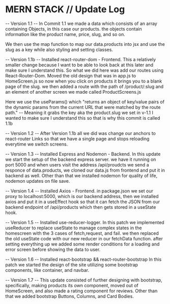# MERN STACK // Update Log

-- Version 1.1 --
In Commit 1.1 we made a data which consists of an array containing Objects, in this case our products. the objects contain information like the product name, price, slug, and so on.

We then use the map function to map our data.products into jsx and use the slug as a key while also styling and setting classes.

-- Version 1.1b --
Installed react-router-dom - Frontend.
This a relatively smaller change because I want to be able to look back at this later and make sure I understand this.
So what we did here was add our routes using React-Router-Dom. Moved the old design that was in app.js to HomeScreen.js so now when you click on products it brings you to a blank page of the slug. we then added a route with the path of /product/:slug and an element of another screen we made called ProductScreens.js

Here we use the useParams() which "returns an object of key/value pairs of the dynamic params from the current URL that were matched by the route path." -- Meaning it grabs the key aka the product.slug we set in v-1.1
I wanted to make sure I understand this so that is why this commit is called 1.1b

-- Version 1.2 --
After Version 1.1b all we did was change our anchors to react-router Links so that we have a single page and stops reloading everytime we switch screens.

-- Version 1.3 --
Installed Express and Nodemon - Backend.
In this update we start the setup of the backend express server. we have it running on port 5000 and when users visit the address
/api/proudcts we send a responce of data.products, we cloned our data.js from frontend and put it in backend as well. Other than that we installed nodemon for quality of life, nodemon updates on file save.

-- Version 1.4 --
Installed Axios - Frontend.
in package.json we set our proxy to localhost:5000, which is our backend address, then we installed axios and put it in a useEffect hook so that it can fetch the JSON from our backend endpoint of /api/products which then gets stored in a useState hook.

-- Version 1.5 --
Installed use-reducer-logger.
In this patch we implemented useReducer to replace useState to manage complex states in the homescreen with the 3 cases of fetch,request, and fail. we then replaced the old useState code with our new reducer in our fetchData function. after setting everything up we added some render conditions for a loading and error screen before showing the data to user.

-- Version 1.6 --
Installed react-bootstrap && react-router-bootstrap
In this patch we started the design of the site utilizing some bootstrap components, like container, and navbar.

-- Version 1.7 --
This update consisted of further designing with bootstrap, specifically, making products its own component, moved out of HomeScreen, and also made a rating component for reviews. Other than that we added bootstrap Buttons, Columns, and Card Bodies.
